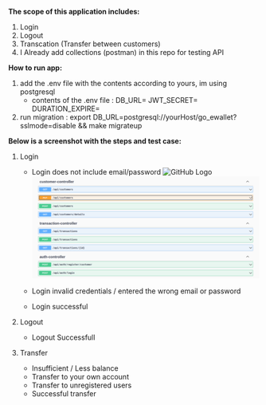 **The scope of this application includes:**
1. Login
2. Logout
3. Transcation (Transfer between customers)
4. I Already add collections (postman) in this repo for testing API
   

**How to run app:**
1. add the .env file with the contents according to yours, im using postgresql
   - contents of the .env file :
      DB_URL=
      JWT_SECRET=
      DURATION_EXPIRE=
2. run migration : export DB_URL=postgresql://yourHost/go_ewallet?sslmode=disable && make migrateup
   
   
**Below is a screenshot with the steps and test case:**
1. Login
   - Login does not include email/password
      ![GitHub Logo]([https://github.com/igmandifari/ReadMeImage/blob/main/EmptyEmailPasswordGo.png?raw=true])
     ![GitHub Logo](https://github.com/igmandifari/Technical-test-1/blob/master/swagger.png?raw=true)
     
   - Login invalid credentials / entered the wrong email or password
   - Login successful
     
3. Logout
   - Logout Successfull
     
5. Transfer
   - Insufficient / Less balance
   - Transfer to your own account
   - Transfer to unregistered users
   - Successful transfer
